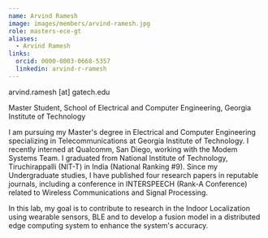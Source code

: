 ```yaml
---
name: Arvind Ramesh
image: images/members/arvind-ramesh.jpg
role: masters-ece-gt
aliases:
  - Arvind Ramesh
links:
  orcid: 0000-0003-0668-5357
  linkedin: arvind-r-ramesh
---
```


arvind.ramesh [at] gatech.edu

Master Student, School of Electrical and Computer Engineering, Georgia Institute of Technology

I am pursuing my Master's degree in Electrical and Computer Engineering specializing in Telecommunications at Georgia Institute of Technology. I recently interned at Qualcomm, San Diego, working with the Modem Systems Team.  I graduated from National Institute of Technology, Tiruchirappalli (NIT-T) in India (National Ranking #9). Since my Undergraduate studies, I have published four research papers in reputable journals, including a conference in INTERSPEECH (Rank-A Conference) related to Wireless Communications and Signal Processing.

In this lab, my goal is to contribute to research in the Indoor Localization using wearable sensors, BLE and to develop a fusion model in a distributed edge computing system to enhance the system's accuracy.
